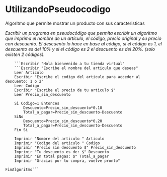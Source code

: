 # UtilizandoPseudocodigo
Algoritmo que permite mostrar un producto con sus caracteristicas

_Escribir un programa en pseudocódigo que permita escribir un algoritmo que imprima el nombre de un artículo, el código, precio original y su precio con descuento. El descuento lo hace en base al código, si el código es 1, el descuento es del 10% y si el código es 2 el descuento es del 20%. (solo existen 2 códigos)._

```Algoritmo ActividadUtilizandoPseudocodigo
	```Escribir "Hola bienvenido a tu tienda virtual"
	```Escribir "Escribe el nombre del articulo que deseas"
	Leer Articulo
	Escribir "Escribe el codigo del articulo para acceder al descuento: 1 o 2"
	Leer Codigo
	Escribir "Escribe el precio de tu articulo $"
	Leer Precio_sin_descuento
	
	Si Codigo=1 Entonces
		Descuento=Precio_sin_descuento*0.10
		Total_a_pagar=Precio_sin_descuento-Descuento
	SiNo
		Descuento=Precio_sin_descuento*0.20
		Total_a_pagar=Precio_sin_descuento-Descuento
	Fin Si
	
	Imprimir "Nombre del articulo " Articulo
	Imprimir "Codigo del articulo " Codigo
	Imprimir "Precio sin descuento $" Precio_sin_descuento
	Imprimir "Tu descuento es de: $" Descuento
	Imprimir "En total pagas: $" Total_a_pagar
	Imprimir "Gracias por tu compra, vuelve pronto"
	
FinAlgoritmo```

